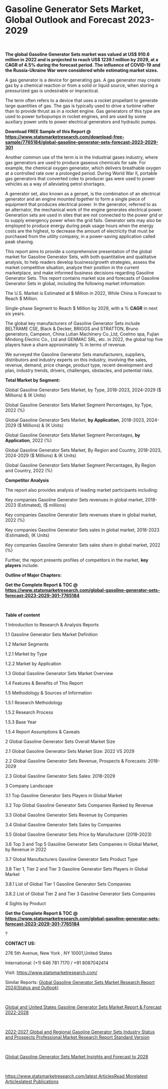 <h1>Gasoline Generator Sets Market, Global Outlook and Forecast 2023-2029</h1><br/><p><strong>The global Gasoline Generator Sets market was valued at US$ 910.6 million in 2022 and is projected to reach US$ 1239.1 million by 2029, at a <strong>CAGR</strong> of 4.5% during the forecast period. The influence of COVID-19 and the Russia-Ukraine War were considered while estimating market sizes.</strong></p>
 
 
 
 <p>A gas generator is a device for generating gas. A gas generator may create gas by a chemical reaction or from a solid or liquid source, when storing a pressurized gas is undesirable or impractical.</p>
 
 
 
 <p>The term often refers to a device that uses a rocket propellant to generate large quantities of gas. The gas is typically used to drive a turbine rather than to provide thrust as in a rocket engine. Gas generators of this type are used to power turbopumps in rocket engines, and are used by some auxiliary power units to power electrical generators and hydraulic pumps.</p>
 
 
 
 <p><strong>Download FREE Sample of this Report @ <a href="https://www.statsmarketresearch.com/download-free-sample/7765184/global-gasoline-generator-sets-forecast-2023-2029-301">https://www.statsmarketresearch.com/download-free-sample/7765184/global-gasoline-generator-sets-forecast-2023-2029-301</a></strong></p>
 
 
 
 <p>Another common use of the term is in the Industrial gases industry, where gas generators are used to produce gaseous chemicals for sale. For example, the chemical oxygen generator, which delivers breathable oxygen at a controlled rate over a prolonged period. During World War II, portable gas generators that converted coke to producer gas were used to power vehicles as a way of alleviating petrol shortages.</p>
 
 
 
 <p>A generator set, also known as a genset, is the combination of an electrical generator and an engine mounted together to form a single piece of equipment that produces electrical power. In the generator, referred to as an alternator, the mechanical work of the engine generates electrical power. Generation sets are used in sites that are not connected to the power grid or to supply emergency power when the grid fails. Generator sets may also be employed to produce energy during peak usage hours when the energy costs are the highest, to decrease the amount of electricity that must be purchased from the utility company, in a power-saving application called peak shaving.</p>
 
 
 
 <p>This report aims to provide a comprehensive presentation of the global market for Gasoline Generator Sets, with both quantitative and qualitative analysis, to help readers develop business/growth strategies, assess the market competitive situation, analyze their position in the current marketplace, and make informed business decisions regarding Gasoline Generator Sets. This report contains market size and forecasts of Gasoline Generator Sets in global, including the following market information:</p>
 
 
 
 <p>The U.S. Market is Estimated at $ Million in 2022, While China is Forecast to Reach $ Million.</p>
 
 
 
 <p>Single-phase Segment to Reach $ Million by 2029, with a % <strong>CAGR</strong> in next six years.</p>
 
 
 
 <p>The global key manufacturers of Gasoline Generator Sets include BELTRAME CSE, Black & Decker, BRIGGS and STRATTON, Bruno generators, Campeon, China Lutian Machinery Co.,Ltd, Coelmo spa, Fujian Mindong Electric Co., Ltd and GENMAC SRL, etc. in 2022, the global top five players have a share approximately % in terms of revenue.</p>
 
 
 
 <p>We surveyed the Gasoline Generator Sets manufacturers, suppliers, distributors and industry experts on this industry, involving the sales, revenue, demand, price change, product type, recent development and plan, industry trends, drivers, challenges, obstacles, and potential risks.</p>
 
 
 
 <p><strong>Total Market by Segment:</strong></p>
 
 
 
 <p>Global Gasoline Generator Sets Market, by Type, 2018-2023, 2024-2029 ($ Millions) & (K Units)</p>
 
 
 
 <p>Global Gasoline Generator Sets Market Segment Percentages, by Type, 2022 (%)</p>
 
 
 
 <p>Global Gasoline Generator Sets Market, <strong>by Application</strong>, 2018-2023, 2024-2029 ($ Millions) & (K Units)</p>
 
 
 
 <p>Global Gasoline Generator Sets Market Segment Percentages, <strong>by Application</strong>, 2022 (%)</p>
 
 
 
 <p>Global Gasoline Generator Sets Market, By Region and Country, 2018-2023, 2024-2029 ($ Millions) & (K Units)</p>
 
 
 
 <p>Global Gasoline Generator Sets Market Segment Percentages, By Region and Country, 2022 (%)</p>
 
 
 
 <p><strong>Competitor Analysis</strong></p>
 
 
 
 <p>The report also provides analysis of leading market participants including:</p>
 
 
 
 <p>Key companies Gasoline Generator Sets revenues in global market, 2018-2023 (Estimated), ($ millions)</p>
 
 
 
 <p>Key companies Gasoline Generator Sets revenues share in global market, 2022 (%)</p>
 
 
 
 <p>Key companies Gasoline Generator Sets sales in global market, 2018-2023 (Estimated), (K Units)</p>
 
 
 
 <p>Key companies Gasoline Generator Sets sales share in global market, 2022 (%)</p>
 
 
 
 <p>Further, the report presents profiles of competitors in the market, <strong>key players</strong> include:</p>
 
 
 
 <p><strong>Outline of Major Chapters:</strong></p>
 
 
 
 <div><b>Get the Complete Report & TOC @ <a href="https://www.statsmarketresearch.com/global-gasoline-generator-sets-forecast-2023-2029-301-7765184">https://www.statsmarketresearch.com/global-gasoline-generator-sets-forecast-2023-2029-301-7765184</a></b></div>
 
 
 
 <p><br />
 
 <b>Table of content</b></p>
 
 
 
 <p>1 Introduction to Research & Analysis Reports<br />
 
 1.1 Gasoline Generator Sets Market Definition<br />
 
 1.2 Market Segments<br />
 
 1.2.1 Market by Type<br />
 
 1.2.2 Market by Application<br />
 
 1.3 Global Gasoline Generator Sets Market Overview<br />
 
 1.4 Features & Benefits of This Report<br />
 
 1.5 Methodology & Sources of Information<br />
 
 1.5.1 Research Methodology<br />
 
 1.5.2 Research Process<br />
 
 1.5.3 Base Year<br />
 
 1.5.4 Report Assumptions & Caveats<br />
 
 2 Global Gasoline Generator Sets Overall Market Size<br />
 
 2.1 Global Gasoline Generator Sets Market Size: 2022 VS 2029<br />
 
 2.2 Global Gasoline Generator Sets Revenue, Prospects & Forecasts: 2018-2029<br />
 
 2.3 Global Gasoline Generator Sets Sales: 2018-2029<br />
 
 3 Company Landscape<br />
 
 3.1 Top Gasoline Generator Sets Players in Global Market<br />
 
 3.2 Top Global Gasoline Generator Sets Companies Ranked by Revenue<br />
 
 3.3 Global Gasoline Generator Sets Revenue by Companies<br />
 
 3.4 Global Gasoline Generator Sets Sales by Companies<br />
 
 3.5 Global Gasoline Generator Sets Price by Manufacturer (2018-2023)<br />
 
 3.6 Top 3 and Top 5 Gasoline Generator Sets Companies in Global Market, by Revenue in 2022<br />
 
 3.7 Global Manufacturers Gasoline Generator Sets Product Type<br />
 
 3.8 Tier 1, Tier 2 and Tier 3 Gasoline Generator Sets Players in Global Market<br />
 
 3.8.1 List of Global Tier 1 Gasoline Generator Sets Companies<br />
 
 3.8.2 List of Global Tier 2 and Tier 3 Gasoline Generator Sets Companies<br />
 
 4 Sights by Product</p>
 
 
 
 <div><b>Get the Complete Report & TOC @ <a href="https://www.statsmarketresearch.com/global-gasoline-generator-sets-forecast-2023-2029-301-7765184">https://www.statsmarketresearch.com/global-gasoline-generator-sets-forecast-2023-2029-301-7765184</a></b></div>
 
 
 
 <p>? </p>
 
 
 
 <p><b>CONTACT US:</b><br />
 
 276 5th Avenue, New York , NY 10001,United States<br />
 
 International: (+1) 646 781 7170 / +91 8087042414<br />
 
 Visit: <a href="https://www.statsmarketresearch.com/">https://www.statsmarketresearch.com/</a><br />
 
 Similar Reports: <a href="https://www.statsmarketresearch.com/global-gasoline-generator-sets-forecast-2023-2029-301-7765184">Global Gasoline Generator Sets Market Research Report 2024(Status and Outlook)</a><br />
 
 <br />
 
 <a href="https://www.statsmarketresearch.com/global-gasoline-generator-sets-forecast-2023-2029-301-7765184">Global and United States Gasoline Generator Sets Market Report & Forecast 2022-2028</a><br />
 
 <br />
 
 <a href="https://www.statsmarketresearch.com/global-gasoline-generator-sets-forecast-2023-2029-301-7765184">2022-2027 Global and Regional Gasoline Generator Sets Industry Status and Prospects Professional Market Research Report Standard Version</a><br />
 
 <br />
 
 <a href="https://www.statsmarketresearch.com/global-gasoline-generator-sets-forecast-2023-2029-301-7765184">Global Gasoline Generator Sets Market Insights and Forecast to 2028</a><br />
 
 <br />
 
 <a href="https://gyeongbokgung.com">https://www.statsmarketresearch.com/</a><a href="https://hallyeomaritime.com">latest Articles</a><a href="https://jingwansa.com">Read More</a><a href="https://nguoiviet.jp/">latest Articles</a><a href="https://www.intelmarketresearch.com/">latest Publications</a></p>